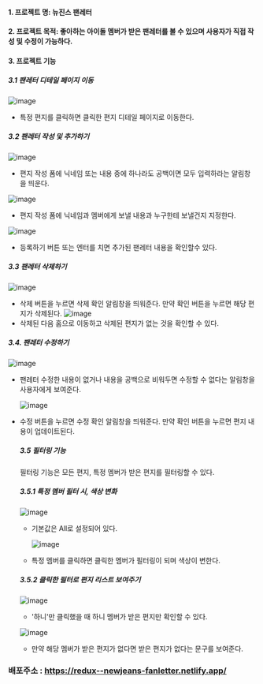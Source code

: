 #### 1. 프로젝트 명: 뉴진스 팬레터
#### 2. 프로젝트 목적: 좋아하는 아이돌 멤버가 받은 팬레터를 볼 수 있으며 사용자가 직접 작성 및 수정이 가능하다. 
#### 3. 프로젝트 기능

##### 3.1 팬레터 디테일 페이지 이동

![image](https://github.com/Yujin-Jeong-dev/fanletter/assets/98171044/5f5ff34e-8a63-468e-8f94-fa4fcefcaafe)
- 특정 편지를 클릭하면 클릭한 편지 디테일 페이지로 이동한다.
  

##### 3.2 팬레터 작성 및 추가하기
  ![image](https://github.com/Yujin-Jeong-dev/fanletter/assets/98171044/f8cf525c-940d-4cf8-b49e-5dd17c9009c8)

   - 편지 작성 폼에 닉네임 또는 내용 중에 하나라도 공백이면 모두 입력하라는 알림창을 띄운다. 
    
  ![image](https://github.com/Yujin-Jeong-dev/fanletter/assets/98171044/7acfb910-2d9c-4f01-ad53-c18ffbf739f9)
   - 편지 작성 폼에 닉네임과 멤버에게 보낼 내용과 누구한테 보낼건지 지정한다.

   ![image](https://github.com/Yujin-Jeong-dev/fanletter/assets/98171044/d61f07ef-f308-4f17-9edc-6ac6fe29ffb6)
   - 등록하기 버튼 또는 엔터를 치면 추가된 팬레터 내용을 확인할수 있다.

##### 3.3 팬레터 삭제하기
![image](https://github.com/Yujin-Jeong-dev/fanletter/assets/98171044/e6847ee4-58bf-4a56-a4ed-f46748a7164e)
- 삭제 버튼을 누르면 삭제 확인 알림창을 띄워준다. 만약 확인 버튼을 누르면 해당 편지가 삭제된다.
  ![image](https://github.com/Yujin-Jeong-dev/fanletter/assets/98171044/99f7ae1c-ba75-47d6-89f4-bcfd45fe3ad6)
- 삭제된 다음 홈으로 이동하고 삭제된 편지가 없는 것을 확인할 수 있다. 

##### 3.4. 팬레터 수정하기

![image](https://github.com/Yujin-Jeong-dev/fanletter/assets/98171044/c469404d-1257-40d4-8a68-8373ad8fe3d4)
- 팬레터 수정한 내용이 없거나 내용을 공백으로 비워두면 수정할 수 없다는 알림창을 사용자에게 보여준다.

  ![image](https://github.com/Yujin-Jeong-dev/fanletter/assets/98171044/ded076b0-e93d-49d5-b547-297900eaff18)
- 수정 버튼을 누르면 수정 확인 알림창을 띄워준다. 만약 확인 버튼을 누르면 편지 내용이 업데이트된다.

  ##### 3.5 필터링 기능
  필터링 기능은 모든 편지, 특정 멤버가 받은 편지를 필터링할 수 있다. 

  ##### 3.5.1 특정 멤버 필터 시, 색상 변화
  ![image](https://github.com/Yujin-Jeong-dev/fanletter/assets/98171044/bfb7c8c8-b29e-4316-8e09-57ef50a25d7d)

  - 기본값은 All로 설정되어 있다.
    
    ![image](https://github.com/Yujin-Jeong-dev/fanletter/assets/98171044/3287b0de-cd3b-4d1d-98f4-29aca62f568f)
  - 특정 멤버를 클릭하면 클릭한 멤버가 필터링이 되며 색상이 변한다.
 
  ##### 3.5.2 클릭한 필터로 편지 리스트 보여주기
  ![image](https://github.com/Yujin-Jeong-dev/fanletter/assets/98171044/952583af-c654-4c6d-80be-93091b53f593)
   - '하니'만 클릭했을 때 하니 멤버가 받은 편지만 확인할 수 있다.
  
  ![image](https://github.com/Yujin-Jeong-dev/fanletter/assets/98171044/a0050842-7563-4eec-93d0-8807a14be921)
    - 만약 해당 멤버가 받은 편지가 없다면 받은 편지가 없다는 문구를 보여준다. 

  

     

### 배포주소 : https://redux--newjeans-fanletter.netlify.app/
